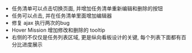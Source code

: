 * 任务清单可以点击切换页面, 并增加任务清单重新编辑和删除的按钮
* 任务可以点击, 并在任务清单里面增加编辑器
* 修复 ajax 执行两次的bug
* Hover Mission 增加修改和删除的 tooltip
* 右侧的不仅仅是任务列表区域, 更是纵向看板设计的关键, 每个列表下面都有百分比进度展示
